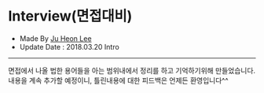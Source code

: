 # Interview(면접대비)
- Made By <a href="https://github.com/awdsza">Ju Heon Lee</a>
- Update Date : 2018.03.20
Intro
-------------
면접에서 나올 법한 용어들을 아는 범위내에서 정리를 하고 기억하기위해 만들었습니다.
<br/>내용을 계속 추가할 예정이니, 틀린내용에 대한 피드백은 언제든 환영입니다^^

